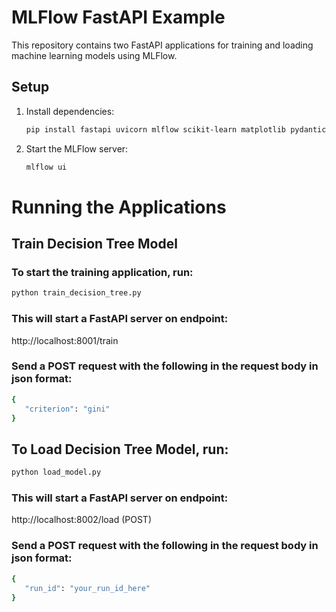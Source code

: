 # MLFlow FastAPI Example

This repository contains two FastAPI applications for training and loading machine learning models using MLFlow.

## Setup

1. Install dependencies:

   ```bash
   pip install fastapi uvicorn mlflow scikit-learn matplotlib pydantic
   ```

2. Start the MLFlow server:
   ```bash
   mlflow ui
   ```

# Running the Applications

## Train Decision Tree Model

### To start the training application, run:

```bash
python train_decision_tree.py
```

### This will start a FastAPI server on endpoint:

http://localhost:8001/train

### Send a POST request with the following in the request body in json format:

```bash
{
   "criterion": "gini"
}
```

## To Load Decision Tree Model, run:

```bash
python load_model.py
```

### This will start a FastAPI server on endpoint:

http://localhost:8002/load (POST)

### Send a POST request with the following in the request body in json format:

```bash
{
   "run_id": "your_run_id_here"
}
```
